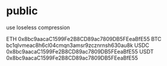 # public
use loseless compression

ETH 0x8bc9aacaC1599Fe2B8CD89ac7809DB5FEeaBfE55
BTC bc1qlvmeac8h6cl04cmqn3amsr9zcznrnsh630au8k
USDC 0x8bc9aacaC1599Fe2B8CD89ac7809DB5FEeaBfE55
USDT 0x8bc9aacaC1599Fe2B8CD89ac7809DB5FEeaBfE55
